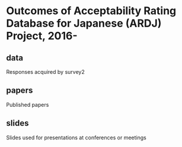 # Outcomes of Acceptability Rating Database for Japanese (ARDJ) Project, 2016-

## data
Responses acquired by survey2

## papers
Published papers

## slides
Slides used for presentations at conferences or meetings
